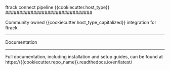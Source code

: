 ftrack connect pipeline {{cookiecutter.host_type}}
###############################

Community owned {{cookiecutter.host_type_capitalized}} integration for ftrack.

*************
Documentation
*************

Full documentation, including installation and setup guides, can be found at
https://{{cookiecutter.repo_name}}.readthedocs.io/en/latest/
